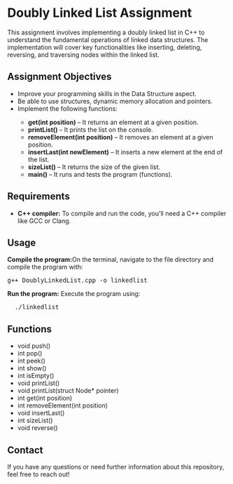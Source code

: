 <!DOCTYPE html>
<html lang="en">
<head>
    <meta charset="UTF-8">
    <meta name="viewport" content="width=device-width, initial-scale=1.0">
</head>
<body>

<h1>Doubly Linked List Assignment</h1>

<p>This assignment involves implementing a doubly linked list in C++ to understand the fundamental operations of linked data structures. The implementation will cover key functionalities like inserting, deleting, reversing, and traversing nodes within the linked list.</p>

<h2>Assignment Objectives</h2>

<ul>
    <li>Improve your programming skills in the Data Structure aspect.</li>
    <li>Be able to use structures, dynamic memory allocation and pointers.</li>
    <li>Implement the following functions:</li>
      <ul>
        <li><strong>get(int position)</strong> – It returns an element at a given position.</li>
        <li><strong>printList()</strong> – It prints the list on the console.</li>
        <li><strong>removeElement(int position)</strong> – It removes an element at a given position.</li>
        <li><strong>insertLast(int newElement)</strong> – It inserts a new element at the end of the list.</li>
        <li><strong>sizeList()</strong> – It returns the size of the given list.</li>
        <li><strong>main()</strong> – It runs and tests the program (functions).</li>
      </ul>
</ul>

<h2>Requirements</h2>

<ul>
 <li><strong>C++ compiler:</strong> To compile and run the code, you'll need a C++ compiler like GCC or Clang. 
</ul>

<h2>Usage</h2>

<p><strong>Compile the program:</strong>On the terminal, navigate to the file directory and compile the program with:</p>

<pre>
g++ DoublyLinkedList.cpp -o linkedlist
</pre>

<p><strong>Run the program:</strong> Execute the program using:</p>
<pre>
  ./linkedlist
</pre>

<h2>Functions</h2>

<ul>
  <li>void push()</li>
  <li>int pop()</li>
  <li>int peek()</li>
  <li>int show()</li>
  <li>int isEmpty()</li>
  <li>void printList()</li>
  <li>void printList(struct Node* pointer)</li>
  <li>int get(int position)</li>
  <li>int removeElement(int position)</li>
  <li>void insertLast()</li>
  <li>int sizeList()</li>
  <li>void reverse()</li>
</ul>

<h2>Contact</h2>

<p>If you have any questions or need further information about this repository, feel free to reach out!</p>

</body>
</html>
